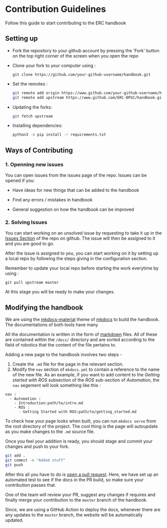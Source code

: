 # Contribution Guidelines

Follow this guide to start contributing to the ERC handbook


## Setting up

* Fork the repository to your github account by pressing the 'Fork' button on the top right corner of the screen when you open the repo

* Clone your fork to your computer using :
	
	```
	git clone https://github.com/your-github-username/handbook.git
	```

* Set the remotes :

	```bash
	git remote add origin https://www.github.com/your-github-username/handbook.git
	git remote add upstream https://www.github.com/ERC-BPGC/handbook.git
	```

* Updating the forks:

	```bash
	git fetch upstream
	```

* Installing dependencies:
	```bash
	python3 -m pip install -r requirements.txt
	```


## Ways of Contributing

### 1. Openning new issues

You can open issues from the issues page of the repo. Issues can be opened if you:

* Have ideas for new things that can be added to the handbook

* Find any errors / mistakes in handbook

* General suggestion on how the handbook can be improved


### 2. Solving Issues

You can start working on an unsolved issue by requesting to take it up in the [Issues Section](https://github.com/ERC-BPGC/gennav/issues) of the repo on github. The issue will then be assigned to it and you are good to go.

After the issue is assigned to you, you can start working on it by setting up a local
repo by following the steps giving in the configuration section.

Remember to update your local repo before starting the work everytime by using :
```
git pull upstream master
```
At this stage you will be ready to make your changes.

## Modifying the handbook

We are using the [mkdocs-material](https://squidfunk.github.io/mkdocs-material/getting-started/#configuration) theme of [mkdocs](https://www.mkdocs.org/) to build the handbook. The documentations of both tools have many 

All the documentation is written in the form of [markdown](https://www.markdownguide.org/getting-started/) files. All of these are contained within the `/docs/` directory and are sorted according to the field of robotics that the content of the file pertains to.

Adding a new page to the handbook involves two steps -
1. Create the `.md` file for the page in the relevant section.
2. Modify the `nav` section of `mkdocs.yml` to contain a reference to the name of the new file. As an example, if you want to add content to the _Getting started with ROS_ subsection of the _ROS_ sub-section of _Automation_, the `nav` segement will look something like this :

```
nav :
  - Automation :
    - Introduction:path/to/intro.md
    - ROS :
      - Getting Started with ROS:path/to/getting_started.md
```

To check how your page looks when built, you can run `mkdocs serve` from the root directory of the project. The cool thing is the page will autoupdate as you make changes to the `.md` source file.

Once you feel your addition is ready, you should stage and commit your changes and push to your fork.

```bash
git add .
git commit -m "Added stuff"
git push
```

After this all you have to do is [open a pull request](https://docs.github.com/en/github/collaborating-with-issues-and-pull-requests/creating-a-pull-request). Here, we have set up an automated test to see if the docs in the PR build, so make sure your contribution passes that.

One of the team will review your PR, suggest any changes if requires and finally merge your contribution to the `master` branch of the handbook. 

Since, we are using a GitHub Action to deploy the docs, whenever there are any updates to the `master` branch, the website will be automatically updated.
